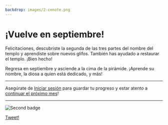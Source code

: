 ```yaml
---
backdrop: images/2-cenote.png
---
```


# ¡Vuelve en septiembre!

Felicitaciones, descubriste la segunda de las tres partes del nombre del templo y aprendiste sobre nuevos glifos. También has ayudado a restaurar el templo. ¡Bien hecho!

Regresa en septiembre y asciende a la cima de la pirámide. ¡Aprende su nombre, la diosa a quien está dedicado, y más!

<hr class="m-5"/>

Asegúrate de [Iniciar sesión](../login) para guardar tu progreso y estar atento a <a
          href="https://azure.microsoft.com/resources/join-the-azure-developer-community?WT.mc_id=mayamystery-newsletter-jelooper"
          target="blank"
        >continuar el próximo mes</a>!

<hr class="m-5"/>

![Second badge](/images/badge2.png)

[Tweet!](https://twitter.com/intent/tweet?url=https%3A%2F%2Fmicrosoft.com/AzureMayaMystery%2F&text=I%20just%20entered%20the%20Azure%20Maya%20Mystery%20pyramid.%20Look%20forward%20to%20next%20month%20when%20I%20will%20get%20to%20explore%20more!&hashtags=AzureMayaMystery)
